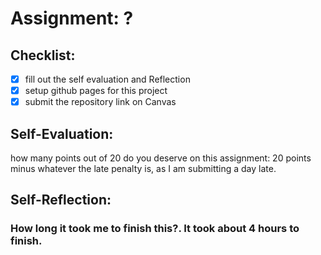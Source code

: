 # Assignment: ?

## Checklist:
- [x] fill out the self evaluation and Reflection
- [x] setup github pages for this project
- [x] submit the repository link on Canvas

## Self-Evaluation:

how many points out of 20 do you deserve on this assignment: 20 points minus whatever the late penalty is, as I am submitting a day late.

## Self-Reflection:

### How long it took me to finish this?. It took about 4 hours to finish.
